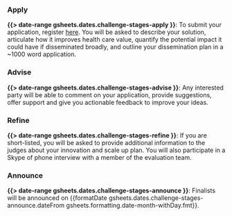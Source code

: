 
### Apply
**{{> date-range gsheets.dates.challenge-stages-apply }}**: To submit your application, register [here]( {{gsheets.links.challenge-application.url}} ). You will be asked to describe your solution, articulate how it improves health care value, quantify the potential impact it could have if disseminated broadly, and outline your dissemination plan in a ~1000 word application.

### Advise
**{{> date-range gsheets.dates.challenge-stages-advise }}**: Any interested party will be able to comment on your application, provide suggestions, offer support and give you actionable feedback to improve your ideas.

### Refine
**{{> date-range gsheets.dates.challenge-stages-refine }}**:
If you are short-listed, you will be asked to provide additional information to the judges about your innovation and scale up plan. You will also participate in a Skype of phone interview with a member of the evaluation team.

### Announce
**{{> date-range gsheets.dates.challenge-stages-announce }}**:
Finalists will be announced on {{formatDate gsheets.dates.challenge-stages-announce.dateFrom gsheets.formatting.date-month-withDay.fmt}}.
